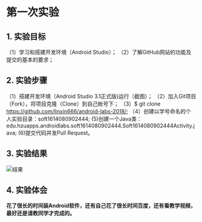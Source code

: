 # 第一次实验 
 
 ## 1. 实验目标
 （1）学习和搭建开发环境（Android Studio）；
 （2）了解GitHub网站的功能及提交的基本的要求；
 ## 2. 实验步骤
 （1）搭建开发环境（Android Studio 3.1正式版)运行（截图）；
 （2）加入Git项目（Fork），将项目克隆（Clone）到自己帐号下；
 （3）$ git clone https://github.com/linxin666/android-labs-2018/;
 （4）创建以学号命名的个人实验目录：soft1614080902444;
  (5)创建一个Java类：edu.hzuapps.androidlabs.soft1614080902444.Soft1614080902444Activity.java;
  (6)提交代码并发Pull Request。
 
 ## 3. 实验结果
 
 ![结果](https://github.com/linxin666/android-labs-2018/blob/master/Soft1614080902444/%E5%9B%BE%E7%89%87.png)
 ## 4. 实验体会
 
 **花了很长的时间装Android软件，还有自己花了很长时间百度，还有看教学视频，最好还是请教同学才完成的。**
